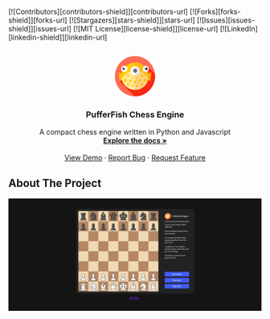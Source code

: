 <!-- Improved compatibility of back to top link: See: https://github.com/othneildrew/Best-README-Template/pull/73 -->
<a name="readme-top"></a>
<!--
*** Thanks for checking out the Best-README-Template. If you have a suggestion
*** that would make this better, please fork the repo and create a pull request
*** or simply open an issue with the tag "enhancement".
*** Don't forget to give the project a star!
*** Thanks again! Now go create something AMAZING! :D
-->



<!-- PROJECT SHIELDS -->
<!--
*** I'm using markdown "reference style" links for readability.
*** Reference links are enclosed in brackets [ ] instead of parentheses ( ).
*** See the bottom of this document for the declaration of the reference variables
*** for contributors-url, forks-url, etc. This is an optional, concise syntax you may use.
*** https://www.markdownguide.org/basic-syntax/#reference-style-links
-->
[![Contributors][contributors-shield]][contributors-url]
[![Forks][forks-shield]][forks-url]
[![Stargazers][stars-shield]][stars-url]
[![Issues][issues-shield]][issues-url]
[![MIT License][license-shield]][license-url]
[![LinkedIn][linkedin-shield]][linkedin-url]

<div align="center">
  <a href="https://github.com/othneildrew/Best-README-Template">
    <img src="static/img/puffer-fish.png" alt="Logo" 
    width="80" height="80" style="margin-top: 15px">
  </a>

  <h3 align="center">PufferFish Chess Engine</h3>

  <p align="center">
    A compact chess engine written in Python and Javascript
    <br />
    <a href="https://github.com/ArtemLashko/PufferFish"><strong>Explore the docs »</strong></a>
    <br />
    <br />
    <a href="https://github.com/ArtemLashko/PufferFish">View Demo</a>
    ·
    <a href="https://github.com/ArtemLashko/PufferFish/issues">Report Bug</a>
    ·
    <a href="https://github.com/ArtemLashko/PufferFish/issues">Request Feature</a>
  </p>
</div>

<!-- ABOUT THE PROJECT -->
## About The Project
<img src = "static/img/screenshot.jpg" style="max-width: 100%">


